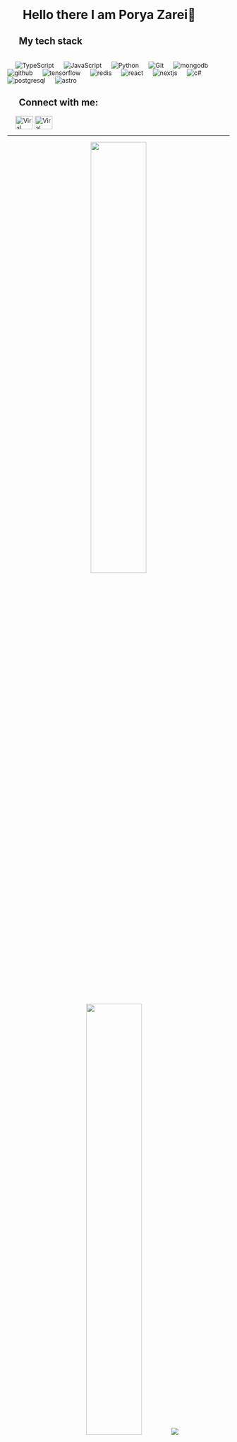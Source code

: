 <br/>
<br/>
<br/>
<br/>

# &emsp; Hello there I am Porya Zarei👋

## &emsp; My tech stack
<br/>
<div align="left"> 
  &emsp;
  <a> 
    <img style="display:initial;" alt="TypeScript" src="https://img.shields.io/badge/-TypeScript-blue?logo=Typescript&logoColor=black">
  </a> 
  &emsp;
  <a> 
     <img style="display:initial;" alt="JavaScript" src="https://img.shields.io/badge/JavaScript%20-%23F7DF1E.svg?logo=javascript&logoColor=black">
   </a>
  &emsp;
   <a>
    <img style="display:initial;" alt="Python" src="https://img.shields.io/badge/Python%20-%2314354C.svg?logo=python&logoColor=white">
  </a>
  &emsp;
  <a>
    <img style="display:initial;" alt="Git" src="https://img.shields.io/badge/-git-red?logo=git&logoColor=white"/>
  </a>
  &emsp;
  <a> 
     <img style="display:initial;" alt="mongodb" src="https://img.shields.io/badge/-mongoDb-green?logo=mongodb&logoColor=white">
   </a>
  &emsp;
  <a> 
    <img style="display:initial;" alt="github" src="https://img.shields.io/badge/-GitHub-black?logo=github&logoColor=white">
  </a>
  &emsp;
   <a>
    <img style="display:initial;" alt="tensorflow" src="https://img.shields.io/badge/-tensorflow-orange?logo=tensorflow&logoColor=white">
  </a>
  &emsp;
  <a>
    <img style="display:initial;" alt="redis" src="https://img.shields.io/badge/-redis-red?logo=redis&logoColor=white"/>
  </a>
  &emsp;
  <a>
    <img style="display:initial;" alt="react" src="https://img.shields.io/badge/-react-blue?logo=react&logoColor=white"/>
  </a>
  &emsp;
  <a>
    <img style="display:initial;" alt="nextjs" src="https://img.shields.io/badge/-nextjs-black?logo=vercel&logoColor=white"/>
  </a>
  &emsp;
  <a>
    <img style="display:initial;" alt="c#" src="https://img.shields.io/badge/Csharp-purple?logo=Csharp&logoColor=white"/>
  </a>
  &emsp;
  <a>
    <img style="display:initial;" alt="postgresql" src="https://img.shields.io/badge/-postgresql-blue?logo=postgresql&logoColor=white"/>
  </a>
  &emsp;
  <a>
    <img style="display:initial;" alt="astro" src="https://img.shields.io/badge/-astro-orange?logo=astro&logoColor=white"/>
  </a>
</div>


## &emsp; Connect with me:
<p align="left">
  &emsp;
  <a href="https://www.linkedin.com/in/porya-zarei/" target="blank"><img style="display:initial;" align="center"
      src="https://raw.githubusercontent.com/rahuldkjain/github-profile-readme-generator/master/src/images/icons/Social/linked-in-alt.svg"
      alt="Viral Bhadeshiya" height="30" width="40" /></a>
  <a href="https://www.instagram.com/porya._.za/" target="blank"><img style="display:initial;" align="center"
      src="https://raw.githubusercontent.com/rahuldkjain/github-profile-readme-generator/master/src/images/icons/Social/instagram.svg"
      alt="Viral Bhadeshiya" height="30" width="40" /></a>
</p>

-----
<p align="center">
  <img style="display:initial;" height="50%" width="auto" src ="https://github-readme-stats.vercel.app/api?username=porya-zarei&show_icons=true&count_private=true&theme=darcula&hide_border=true&hide=issues,contribs&bg_color=00000000">
  <img style="display:initial;" height="50%" width="auto" src ="https://github-readme-stats.vercel.app/api/top-langs/?username=porya-zarei&layout=compact&hide_border=true&theme=darcula&bg_color=00000000&langs_count=6&hide=jupyter%20notebook,tex,css,php">
  <img style="display:initial;" src ="https://github-readme-streak-stats.herokuapp.com?user=aveek-saha&theme=darcula&hide_border=true&background=FFFFFF00">
  <br>
  <br>
</p>
